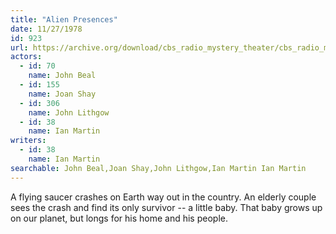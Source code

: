 ```yaml
---
title: "Alien Presences"
date: 11/27/1978
id: 923
url: https://archive.org/download/cbs_radio_mystery_theater/cbs_radio_mystery_theater-0901-0950.zip/cbs_radio_mystery_theater-0901-0950%2Fcbsrmt_0923_alien_presences.mp3
actors:  
  - id: 70
    name: John Beal  
  - id: 155
    name: Joan Shay  
  - id: 306
    name: John Lithgow  
  - id: 38
    name: Ian Martin
writers:  
  - id: 38
    name: Ian Martin
searchable: John Beal,Joan Shay,John Lithgow,Ian Martin Ian Martin
---
```

A flying saucer crashes on Earth way out in the country. An elderly couple sees the crash and find its only survivor -- a little baby. That baby grows up on our planet, but longs for his home and his people.